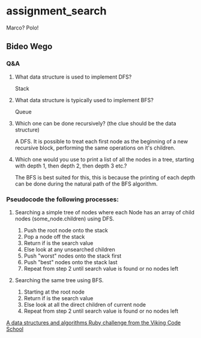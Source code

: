# assignment_search
Marco?  Polo!

## Bideo Wego

### Q&A

1. What data structure is used to implement DFS?

	Stack

1. What data structure is typically used to implement BFS?

	Queue

1. Which one can be done recursively? (the clue should be the data structure)

	A DFS. It is possible to treat each first node as the beginning of a new recursive block, performing the same operations on it's children.

1. Which one would you use to print a list of all the nodes in a tree, starting with depth 1, then depth 2, then depth 3 etc.?

	The BFS is best suited for this, this is because the printing of each depth can be done during the natural path of the BFS algorithm.

### Pseudocode the following processes:

1. Searching a simple tree of nodes where each Node has an array of child nodes (some_node.children) using DFS.

	1. Push the root node onto the stack
	1. Pop a node off the stack
	1. Return if is the search value
	1. Else look at any unsearched children
	1. Push "worst" nodes onto the stack first
	1. Push "best" nodes onto the stack last
	1. Repeat from step 2 until search value is found or no nodes left

1. Searching the same tree using BFS.

	1. Starting at the root node
	1. Return if is the search value
	1. Else look at all the direct children of current node
	1. Repeat from step 2 until search value is found or no nodes left

[A data structures and algorithms Ruby challenge from the Viking Code School](http://www.vikingcodeschool.com)
